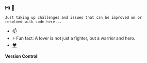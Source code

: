 ### Hi 👋
```
Just taking up challenges and issues that can be improved on or resolved with code here...
```

- [📫](https://t.me/bobbyabuchi)
- ⚡ Fun fact: A lover is not just a fighter, but a warrior and hero.
- [❤️](https://www.instagram.com/alwaz_dazzlingstar/)

#### Version Control
